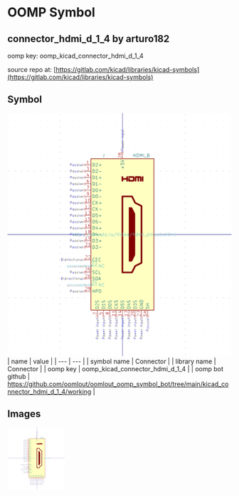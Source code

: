 # OOMP Symbol  
## connector_hdmi_d_1_4  by arturo182  
  
oomp key: oomp_kicad_connector_hdmi_d_1_4  
  
source repo at: [https://gitlab.com/kicad/libraries/kicad-symbols](https://gitlab.com/kicad/libraries/kicad-symbols)  
## Symbol  
  
[![working.png](working_600.png)](working.png)  
| name | value | 
| --- | --- | 
| symbol name | Connector | 
| library name | Connector | 
| oomp key | oomp_kicad_connector_hdmi_d_1_4 | 
| oomp bot github | https://github.com/oomlout/oomlout_oomp_symbol_bot/tree/main/kicad_connector_hdmi_d_1_4/working | 
## Images  
  
[![working.png](working_140.png)](working.png)  
